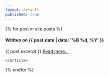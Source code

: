 ```yaml
---
layout: default
published: true
---
```


<div class="posts">
  {% for post in site.posts %}
    <article class="post">
      <h4>Written on {{ post.date | date: '%B %d, %Y' }}</h4>
      <div class="entry">
        {{ post.excerpt }}
        <a href="{{ site.baseurl }}{{ post.url }}">Read more...</a>
        <br/>
      </div>

    </article>
  {% endfor %}
</div>
